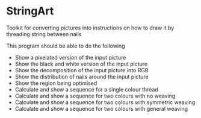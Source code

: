 # StringArt
Toolkit for converting pictures into instructions on how to draw it by threading string between nails

This program should be able to do the following
- Show a pixelated version of the input picture
- Show the black and white version of the input picture
- Show the decomposition of the input picture into RGB
- Show the distribution of nails around the input picture
- Show the region being optimised
- Calculate and show a sequence for a single colour thread
- Calculate and show a sequence for two colours with no weaving
- Calculate and show a sequence for two colours with symmetric weaving
- Calculate and show a sequence for two colours with general weaving